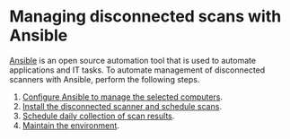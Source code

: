 # Managing disconnected scans with Ansible 
[Ansible](https://docs.ansible.com/ansible/latest/index.html#about-ansible) is an open source automation tool that is used to automate applications and IT tasks. To automate management of disconnected scanners with Ansible, perform the following steps.

1. [Configure Ansible to manage the selected computers](doc_configure_ansible.md).
2. [Install the disconnected scanner and schedule scans](doc_install_scanner.md).
3. [Schedule daily collection of scan results](doc_schedule_collection.md).
4. [Maintain the environment](doc_maintain_environment.md).


